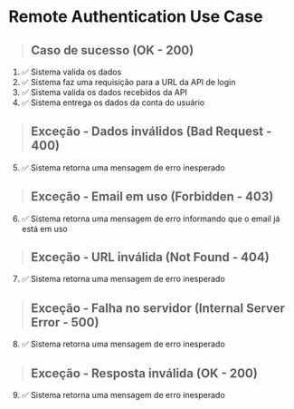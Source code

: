 # Remote Authentication Use Case

> ## Caso de sucesso (OK - 200)
1. ✅ Sistema valida os dados
2. ✅ Sistema faz uma requisição para a URL da API de login
3. ✅ Sistema valida os dados recebidos da API
4. ✅ Sistema entrega os dados da conta do usuário

> ## Exceção - Dados inválidos (Bad Request - 400)
5. ✅ Sistema retorna uma mensagem de erro inesperado

> ## Exceção - Email em uso (Forbidden - 403)
6. ✅ Sistema retorna uma mensagem de erro informando que o email já está em uso

> ## Exceção - URL inválida (Not Found - 404)
7. ✅ Sistema retorna uma mensagem de erro inesperado

> ## Exceção - Falha no servidor (Internal Server Error - 500)
8. ✅ Sistema retorna uma mensagem de erro inesperado

> ## Exceção - Resposta inválida (OK - 200)
9. ✅ Sistema retorna uma mensagem de erro inesperado